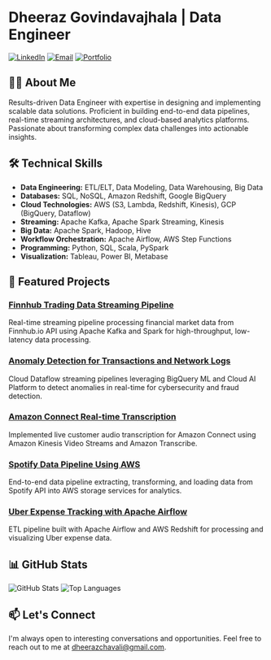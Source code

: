 # Dheeraz Govindavajhala | Data Engineer

[![LinkedIn](https://img.shields.io/badge/LinkedIn-Connect-blue?style=for-the-badge&logo=linkedin)](https://www.linkedin.com/in/dheerazchavali/)
[![Email](https://img.shields.io/badge/Email-Contact-red?style=for-the-badge&logo=gmail)](mailto:dheerazchavali@gmail.com)
[![Portfolio](https://img.shields.io/badge/Portfolio-View-green?style=for-the-badge&logo=github)](https://github.com/dheeraz07)

## 👨‍💻 About Me

Results-driven Data Engineer with expertise in designing and implementing scalable data solutions. Proficient in building end-to-end data pipelines, real-time streaming architectures, and cloud-based analytics platforms. Passionate about transforming complex data challenges into actionable insights.

## 🛠️ Technical Skills

- **Data Engineering:** ETL/ELT, Data Modeling, Data Warehousing, Big Data
- **Databases:** SQL, NoSQL, Amazon Redshift, Google BigQuery
- **Cloud Technologies:** AWS (S3, Lambda, Redshift, Kinesis), GCP (BigQuery, Dataflow)
- **Streaming:** Apache Kafka, Apache Spark Streaming, Kinesis
- **Big Data:** Apache Spark, Hadoop, Hive
- **Workflow Orchestration:** Apache Airflow, AWS Step Functions
- **Programming:** Python, SQL, Scala, PySpark
- **Visualization:** Tableau, Power BI, Metabase

## 🚀 Featured Projects

### [Finnhub Trading Data Streaming Pipeline](https://github.com/dheeraz07/Finnhub-trading-Data-Streaming-Pipeline)
Real-time streaming pipeline processing financial market data from Finnhub.io API using Apache Kafka and Spark for high-throughput, low-latency data processing.

### [Anomaly Detection for Transactions and Network Logs](https://github.com/dheeraz07/Anomaly-Detection-in-Transactions-and-Netflow-logs)
Cloud Dataflow streaming pipelines leveraging BigQuery ML and Cloud AI Platform to detect anomalies in real-time for cybersecurity and fraud detection.

### [Amazon Connect Real-time Transcription](https://github.com/dheeraz07/Amazon-Connect-Real-time-Transcription)
Implemented live customer audio transcription for Amazon Connect using Amazon Kinesis Video Streams and Amazon Transcribe.

### [Spotify Data Pipeline Using AWS](https://github.com/dheeraz07/Spotify-Data-Pipeline-Using-AWS)
End-to-end data pipeline extracting, transforming, and loading data from Spotify API into AWS storage services for analytics.

### [Uber Expense Tracking with Apache Airflow](https://github.com/dheeraz07/Tracking-Uber-expenses-using-Apache-Airflow)
ETL pipeline built with Apache Airflow and AWS Redshift for processing and visualizing Uber expense data.

## 📊 GitHub Stats

![GitHub Stats](https://github-readme-stats.vercel.app/api?username=dheeraz07&show_icons=true&theme=radical)
![Top Languages](https://github-readme-stats.vercel.app/api/top-langs/?username=dheeraz07&layout=compact&theme=radical)

## 📫 Let's Connect
I'm always open to interesting conversations and opportunities. Feel free to reach out to me at dheerazchavali@gmail.com.